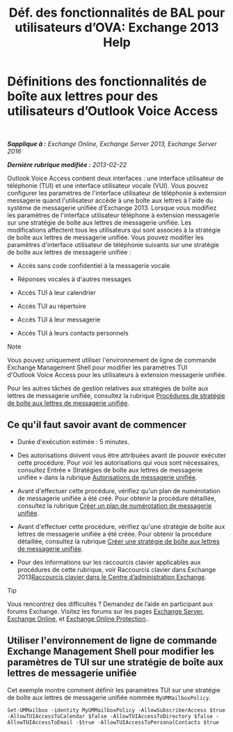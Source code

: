 ﻿---
title: 'Déf. des fonctionnalités de BAL pour utilisateurs d’OVA: Exchange 2013 Help'
TOCTitle: Définitions des fonctionnalités de boîte aux lettres pour des utilisateurs d’Outlook Voice Access
ms:assetid: 10960bf0-65cf-4d0b-bae5-d203c53662db
ms:mtpsurl: https://technet.microsoft.com/fr-fr/library/Aa996307(v=EXCHG.150)
ms:contentKeyID: 50555347
ms.date: 05/23/2018
mtps_version: v=EXCHG.150
ms.translationtype: MT
---

# Définitions des fonctionnalités de boîte aux lettres pour des utilisateurs d’Outlook Voice Access

 

_**Sapplique à :** Exchange Online, Exchange Server 2013, Exchange Server 2016_

_**Dernière rubrique modifiée :** 2013-02-22_

Outlook Voice Access contient deux interfaces : une interface utilisateur de téléphonie (TUI) et une interface utilisateur vocale (VUI). Vous pouvez configurer les paramètres de l'interface utilisateur de téléphonie à extension messagerie quand l'utilisateur accède à une boîte aux lettres à l'aide du système de messagerie unifiée d'Exchange 2013. Lorsque vous modifiez les paramètres de l'interface utilisateur téléphone à extension messagerie sur une stratégie de boîte aux lettres de messagerie unifiée. Les modifications affectent tous les utilisateurs qui sont associés à la stratégie de boîte aux lettres de messagerie unifiée. Vous pouvez modifier les paramètres d'interface utilisateur de téléphonie suivants sur une stratégie de boîte aux lettres de messagerie unifiée :

  - Accès sans code confidentiel à la messagerie vocale

  - Réponses vocales à d'autres messages

  - Accès TUI à leur calendrier

  - Accès TUI au répertoire

  - Accès TUI à leur messagerie

  - Accès TUI à leurs contacts personnels

> [!NOTE]
> Vous pouvez uniquement utiliser l'environnement de ligne de commande Exchange Management Shell pour modifier les paramètres TUI d'Outlook Voice Access pour les utilisateurs à extension messagerie unifiée.


Pour les autres tâches de gestion relatives aux stratégies de boîte aux lettres de messagerie unifiée, consultez la rubrique [Procédures de stratégie de boîte aux lettres de messagerie unifiée](um-mailbox-policy-procedures-exchange-2013-help.md).

## Ce qu'il faut savoir avant de commencer

  - Durée d'exécution estimée : 5 minutes.

  - Des autorisations doivent vous être attribuées avant de pouvoir exécuter cette procédure. Pour voir les autorisations qui vous sont nécessaires, consultez Entrée « Stratégies de boîte aux lettres de messagerie unifiée » dans la rubrique [Autorisations de messagerie unifiée](unified-messaging-permissions-exchange-2013-help.md).

  - Avant d'effectuer cette procédure, vérifiez qu'un plan de numérotation de messagerie unifiée a été créé. Pour obtenir la procédure détaillée, consultez la rubrique [Créer un plan de numérotation de messagerie unifiée](https://docs.microsoft.com/fr-fr/exchange/voice-mail-unified-messaging/connect-voice-mail-system/create-um-dial-plan).

  - Avant d'effectuer cette procédure, vérifiez qu'une stratégie de boîte aux lettres de messagerie unifiée a été créée. Pour obtenir la procédure détaillée, consultez la rubrique [Créer une stratégie de boîte aux lettres de messagerie unifiée](create-a-um-mailbox-policy-exchange-2013-help.md).

  - Pour des informations sur les raccourcis clavier applicables aux procédures de cette rubrique, voir Raccourcis clavier dans Exchange 2013[Raccourcis clavier dans le Centre d’administration Exchange](keyboard-shortcuts-in-the-exchange-admin-center-exchange-online-protection-help.md).

> [!TIP]
> Vous rencontrez des difficultés ? Demandez de l’aide en participant aux forums Exchange. Visitez les forums sur les pages <a href="https://go.microsoft.com/fwlink/p/?linkid=60612">Exchange Server</a>, <a href="https://go.microsoft.com/fwlink/p/?linkid=267542">Exchange Online</a>, et <a href="https://go.microsoft.com/fwlink/p/?linkid=285351">Exchange Online Protection</a>..


## Utiliser l'environnement de ligne de commande Exchange Management Shell pour modifier les paramètres de TUI sur une stratégie de boîte aux lettres de messagerie unifiée

Cet exemple montre comment définir les paramètres TUI sur une stratégie de boîte aux lettres de messagerie unifiée nommée `MyUMMailboxPolicy`.

    Set-UMMailbox -identity MyUMMailboxPolicy -AllowSubscriberAccess $true -AllowTUIAccessToCalendar $false -AllowTUIAccessToDirectory $false -AllowTUIAccessToEmail -$true -AllowTUIAccessToPersonalContacts $true

